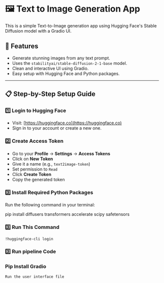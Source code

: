 # 🖼️ Text to Image Generation App

This is a simple Text-to-Image generation app using Hugging Face's Stable Diffusion model with a Gradio UI.

## 🚀 Features

- Generate stunning images from any text prompt.
- Uses the `stabilityai/stable-diffusion-2-1-base` model.
- Clean and interactive UI using Gradio.
- Easy setup with Hugging Face and Python packages.

---

## 📋 Step-by-Step Setup Guide

### 1️⃣ Login to Hugging Face

- Visit: [https://huggingface.co](https://huggingface.co)
- Sign in to your account or create a new one.

### 2️⃣ Create Access Token

- Go to your **Profile** → **Settings** → **Access Tokens**
- Click on **New Token**
- Give it a name (e.g., `text2image-token`)
- Set permission to `Read`
- Click **Create Token**
- Copy the generated token

### 3️⃣ Install Required Python Packages

Run the following command in your terminal:

 pip install diffusers transformers accelerate scipy safetensors

### 3️⃣ Run This Command
    !huggingface-cli login

### 3️⃣ Run pipeline Code

### Pip Install Gradio
    Run the user interface file                
